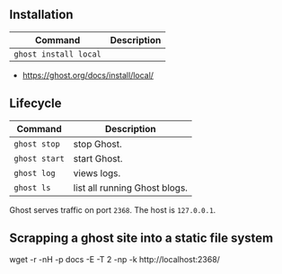 ## Installation

| Command              |     Description             |
|----------------------|-----------------------------|
|`ghost install local` |                             |

- https://ghost.org/docs/install/local/  

## Lifecycle

| Command     |     Description             |
|-------------|-----------------------------|
|`ghost stop` |stop Ghost.                  |
|`ghost start`|start Ghost.                 |
|`ghost log`  |views logs.                  |
|`ghost ls`   |list all running Ghost blogs.|


Ghost serves traffic on port `2368`. The host  is `127.0.0.1`.

## Scrapping a ghost site into a static file system

wget -r -nH -p docs -E -T 2 -np -k http://localhost:2368/  



